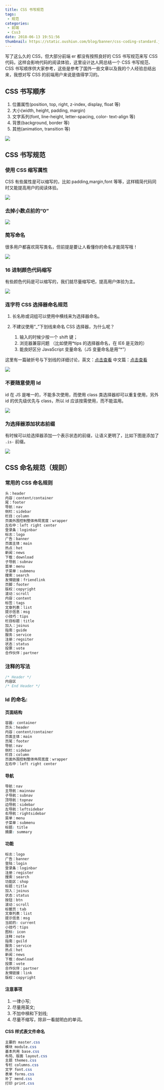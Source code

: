 ```yaml
---
title: CSS 书写规范
tags:
 - 规范
categories:
 - 前端
 - Css3
date: 2018-06-13 19:51:56
thumbnail: https://static.oushiun.com/blog/banner/css-coding-standard.jpg
---
```


写了这么久的 CSS，但大部分前端 er 都没有按照良好的 CSS 书写规范来写 CSS 代码，这样会影响代码的阅读体验，这里设计达人网总结一个 CSS 书写规范、CSS 书写顺序供大家参考，这些是参考了国外一些文章以及我的个人经验总结出来，我想对写 CSS 的前端用户来说是值得学习的。

<!-- more -->

## CSS 书写顺序

1.  位置属性(position, top, right, z-index, display, float 等)
2.  大小(width, height, padding, margin)
3.  文字系列(font, line-height, letter-spacing, color- text-align 等)
4.  背景(background, border 等)
5.  其他(animation, transition 等)

![](https://static.oushiun.com/blog/img/css-written-order.png)

## CSS 书写规范

### 使用 CSS 缩写属性

CSS 有些属性是可以缩写的，比如 padding,margin,font 等等，这样精简代码同时又能提高用户的阅读体验。

![](https://static.oushiun.com/blog/img/abbreviation.png)

### 去掉小数点前的“0”

![](https://static.oushiun.com/blog/img/del-zero.png)

### 简写命名

很多用户都喜欢简写类名，但前提是要让人看懂你的命名才能简写哦！

![](https://static.oushiun.com/blog/img/name.png)

### 16 进制颜色代码缩写

有些颜色代码是可以缩写的，我们就尽量缩写吧，提高用户体验为主。

![](https://static.oushiun.com/blog/img/color-abb.png)

### 连字符 CSS 选择器命名规范

1.  长名称或词组可以使用中横线来为选择器命名。

2.  不建议使用“\_”下划线来命名 CSS 选择器，为什么呢？

    1.  输入的时候少按一个 shift 键；
    2.  浏览器兼容问题 （比如使用\*tips 的选择器命名，在 IE6 是无效的）
    3.  能良好区分 JavaScript 变量命名（JS 变量命名是用“\*”）

这里有一篇破折号与下划线的详细讨论，英文：[点击查看](http://stackoverflow.com/questions/7560813/why-are-dashes-preferred-for-css-selectors-html-attributes) 中文篇：[点击查看](http://www.cnblogs.com/kaiye/archive/2011/06/13/3039046.html)

![](https://static.oushiun.com/blog/img/underline.png)

### 不要随意使用 Id

id 在 JS 是唯一的，不能多次使用，而使用 class 类选择器却可以重复使用，另外 id 的优先级优先与 class，所以 id 应该按需使用，而不能滥用。

![](https://static.oushiun.com/blog/img/css-id.png)

### 为选择器添加状态前缀

有时候可以给选择器添加一个表示状态的前缀，让语义更明了，比如下图是添加了 `.is-` 前缀。

![](https://static.oushiun.com/blog/img/status-select.png)

## CSS 命名规范（规则）

### 常用的 CSS 命名规则

``` css
头：header
内容：content/container
尾：footer
导航：nav
侧栏：sidebar
栏目：column
页面外围控制整体佈局宽度：wrapper
左右中：left right center
登录条：loginbar
标志：logo
广告：banner
页面主体：main
热点：hot
新闻：news
下载：download
子导航：subnav
菜单：menu
子菜单：submenu
搜索：search
友情链接：friendlink
页脚：footer
版权：copyright
滚动：scroll
内容：content
标签：tags
文章列表：list
提示信息：msg
小技巧：tips
栏目标题：title
加入：joinus
指南：guide
服务：service
注册：regsiter
状态：status
投票：vote
合作伙伴：partner
```

### 注释的写法

``` css
/* Header */
内容区
/* End Header */
```

### Id 的命名:

#### 页面结构

``` css
容器: container
页头：header
内容：content/container
页面主体：main
页尾：footer
导航：nav
侧栏：sidebar
栏目：column
页面外围控制整体佈局宽度：wrapper
左右中：left right center
```

#### 导航

``` css
导航：nav
主导航：mainnav
子导航：subnav
顶导航：topnav
边导航：sidebar
左导航：leftsidebar
右导航：rightsidebar
菜单：menu
子菜单：submenu
标题: title
摘要: summary
```

#### 功能

``` css
标志：logo
广告：banner
登陆：login
登录条：loginbar
注册：register
搜索：search
功能区：shop
标题：title
加入：joinus
状态：status
按钮：btn
滚动：scroll
标籤页：tab
文章列表：list
提示信息：msg
当前的: current
小技巧：tips
图标: icon
注释：note
指南：guild
服务：service
热点：hot
新闻：news
下载：download
投票：vote
合作伙伴：partner
友情链接：link
版权：copyright
```

#### 注意事项

1.  一律小写;
2.  尽量用英文;
3.  不加中槓和下划线;
4.  尽量不缩写，除非一看就明白的单词。

#### CSS 样式表文件命名

``` css
主要的 master.css
模块 module.css
基本共用 base.css
布局、版面 layout.css
主题 themes.css
专栏 columns.css
文字 font.css
表单 forms.css
补丁 mend.css
打印 print.css
```
